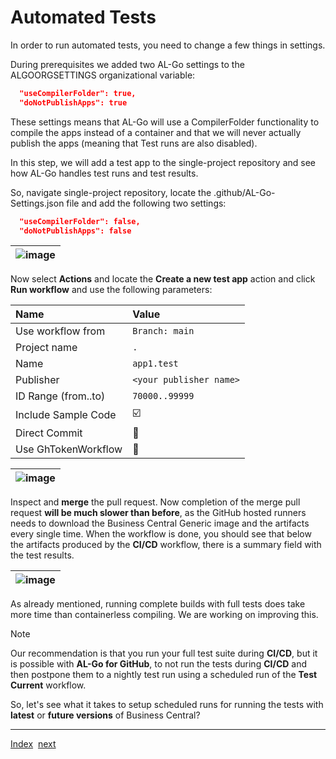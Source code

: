 # Automated Tests
In order to run automated tests, you need to change a few things in settings.

During prerequisites we added two AL-Go settings to the ALGOORGSETTINGS organizational variable:

```json
  "useCompilerFolder": true,
  "doNotPublishApps": true
```

These settings means that AL-Go will use a CompilerFolder functionality to compile the apps instead of a container and that we will never actually publish the apps (meaning that Test runs are also disabled).

In this step, we will add a test app to the single-project repository and see how AL-Go handles test runs and test results.

So, navigate single-project repository, locate the .github/AL-Go-Settings.json file and add the following two settings:

```json
  "useCompilerFolder": false,
  "doNotPublishApps": false
```

| ![image](https://github.com/microsoft/AL-Go/assets/10775043/f94be356-0187-4add-9c3e-f3eaf1423cd8) |
|-|

Now select **Actions** and locate the **Create a new test app** action and click **Run workflow** and use the following parameters:

| Name | Value |
| :-- | :-- |
| Use workflow from | `Branch: main` |
| Project name | `.` |
| Name | `app1.test` |
| Publisher | `<your publisher name>` |
| ID Range (from..to) | `70000..99999` |
| Include Sample Code | :ballot_box_with_check: |
| Direct Commit | :black_square_button: |
| Use GhTokenWorkflow | :black_square_button: |

| ![image](https://github.com/microsoft/AL-Go/assets/10775043/eab3a42e-a73c-4c13-bc05-7cc2c7a4b05e) |
|-|

Inspect and **merge** the pull request. Now completion of the merge pull request **will be much slower than before**, as the GitHub hosted runners needs to download the Business Central Generic image and the artifacts every single time. When the workflow is done, you should see that below the artifacts produced by the **CI/CD** workflow, there is a summary field with the test results.

| ![image](https://github.com/microsoft/AL-Go/assets/10775043/f0f570ae-bd2b-4f41-b3e0-a9bc406d9ad3) |
|-|

As already mentioned, running complete builds with full tests does take more time than containerless compiling. We are working on improving this.

> [!NOTE]
> Our recommendation is that you run your full test suite during **CI/CD**, but it is possible with **AL-Go for GitHub**, to not run the tests during **CI/CD** and then postpone them to a nightly test run using a scheduled run of the **Test Current** workflow.

So, let's see what it takes to setup scheduled runs for running the tests with **latest** or **future versions** of Business Central?

---
[Index](Index.md)&nbsp;&nbsp;[next](ScheduledTestRuns.md)
